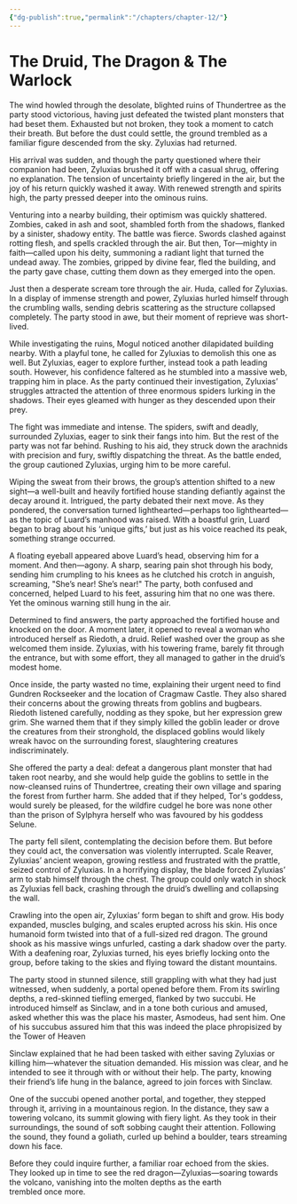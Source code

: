 ```yaml
---
{"dg-publish":true,"permalink":"/chapters/chapter-12/"}
---
```


# The Druid, The Dragon & The Warlock

The wind howled through the desolate, blighted ruins of Thundertree as the party stood victorious, having just defeated the twisted plant monsters that had beset them. Exhausted but not broken, they took a moment to catch their breath. But before the dust could settle, the ground trembled as a familiar figure descended from the sky. Zyluxias had returned.

His arrival was sudden, and though the party questioned where their companion had been, Zyluxias brushed it off with a casual shrug, offering no explanation. The tension of uncertainty briefly lingered in the air, but the joy of his return quickly washed it away. With renewed strength and spirits high, the party pressed deeper into the ominous ruins.

Venturing into a nearby building, their optimism was quickly shattered. Zombies, caked in ash and soot, shambled forth from the shadows, flanked by a sinister, shadowy entity. The battle was fierce. Swords clashed against rotting flesh, and spells crackled through the air. But then, Tor—mighty in faith—called upon his deity, summoning a radiant light that turned the undead away. The zombies, gripped by divine fear, fled the building, and the party gave chase, cutting them down as they emerged into the open.

Just then a desperate scream tore through the air. Huda, called for Zyluxias. In a display of immense strength and power, Zyluxias hurled himself through the crumbling walls, sending debris scattering as the structure collapsed completely. The party stood in awe, but their moment of reprieve was short-lived.

While investigating the ruins, Mogul noticed another dilapidated building nearby. With a playful tone, he called for Zyluxias to demolish this one as well. But Zyluxias, eager to explore further, instead took a path leading south. However, his confidence faltered as he stumbled into a massive web, trapping him in place. As the party continued their investigation, Zyluxias’ struggles attracted the attention of three enormous spiders lurking in the shadows. Their eyes gleamed with hunger as they descended upon their prey.

The fight was immediate and intense. The spiders, swift and deadly, surrounded Zyluxias, eager to sink their fangs into him. But the rest of the party was not far behind. Rushing to his aid, they struck down the arachnids with precision and fury, swiftly dispatching the threat. As the battle ended, the group cautioned Zyluxias, urging him to be more careful.

Wiping the sweat from their brows, the group’s attention shifted to a new sight—a well-built and heavily fortified house standing defiantly against the decay around it. Intrigued, the party debated their next move. As they pondered, the conversation turned lighthearted—perhaps too lighthearted—as the topic of Luard’s manhood was raised. With a boastful grin, Luard began to brag about his ‘unique gifts,’ but just as his voice reached its peak, something strange occurred.

A floating eyeball appeared above Luard’s head, observing him for a moment. And then—agony. A sharp, searing pain shot through his body, sending him crumpling to his knees as he clutched his crotch in anguish, screaming, "She’s near! She’s near!" The party, both confused and concerned, helped Luard to his feet, assuring him that no one was there. Yet the ominous warning still hung in the air.

Determined to find answers, the party approached the fortified house and knocked on the door. A moment later, it opened to reveal a woman who introduced herself as Riedoth, a druid. Relief washed over the group as she welcomed them inside. Zyluxias, with his towering frame, barely fit through the entrance, but with some effort, they all managed to gather in the druid’s modest home.

Once inside, the party wasted no time, explaining their urgent need to find Gundren Rockseeker and the location of Cragmaw Castle. They also shared their concerns about the growing threats from goblins and bugbears. Riedoth listened carefully, nodding as they spoke, but her expression grew grim. She warned them that if they simply killed the goblin leader or drove the creatures from their stronghold, the displaced goblins would likely wreak havoc on the surrounding forest, slaughtering creatures indiscriminately.

She offered the party a deal: defeat a dangerous plant monster that had taken root nearby, and she would help guide the goblins to settle in the now-cleansed ruins of Thundertree, creating their own village and sparing the forest from further harm. She added that if they helped, Tor's goddess, would surely be pleased, for the wildfire cudgel he bore was none other than the prison of Sylphyra herself who was favoured by his goddess Selune.

The party fell silent, contemplating the decision before them. But before they could act, the conversation was violently interrupted. Scale Reaver, Zyluxias’ ancient weapon, growing restless and frustrated with the prattle, seized control of Zyluxias. In a horrifying display, the blade forced Zyluxias’ arm to stab himself through the chest. The group could only watch in shock as Zyluxias fell back, crashing through the druid’s dwelling and collapsing the wall.

Crawling into the open air, Zyluxias’ form began to shift and grow. His body expanded, muscles bulging, and scales erupted across his skin. His once humanoid form twisted into that of a full-sized red dragon. The ground shook as his massive wings unfurled, casting a dark shadow over the party. With a deafening roar, Zyluxias turned, his eyes briefly locking onto the group, before taking to the skies and flying toward the distant mountains.

The party stood in stunned silence, still grappling with what they had just witnessed, when suddenly, a portal opened before them. From its swirling depths, a red-skinned tiefling emerged, flanked by two succubi. He introduced himself as Sinclaw, and in a tone both curious and amused, asked whether this was the place his master, Asmodeus, had sent him. One of his succubus assured him that this was indeed the place phropisized by the Tower of Heaven

Sinclaw explained that he had been tasked with either saving Zyluxias or killing him—whatever the situation demanded. His mission was clear, and he intended to see it through with or without their help. The party, knowing their friend’s life hung in the balance, agreed to join forces with Sinclaw.

One of the succubi opened another portal, and together, they stepped through it, arriving in a mountainous region. In the distance, they saw a towering volcano, its summit glowing with fiery light. As they took in their surroundings, the sound of soft sobbing caught their attention. Following the sound, they found a goliath, curled up behind a boulder, tears streaming down his face.

Before they could inquire further, a familiar roar echoed from the skies. They looked up in time to see the red dragon—Zyluxias—soaring towards the volcano, vanishing into the molten depths as the earth trembled once more.